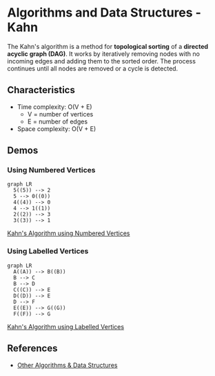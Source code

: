 # Algorithms and Data Structures - Kahn

The Kahn's algorithm is a method for **topological sorting** of a **directed acyclic graph (DAG)**. It works by iteratively removing nodes with no incoming edges and adding them to the sorted order. The process continues until all nodes are removed or a cycle is detected.


## Characteristics
- Time complexity: O(V + E)
  - V = number of vertices
  - E = number of edges
- Space complexity: O(V + E)



## Demos

### Using Numbered Vertices

```mermaid
graph LR
  5((5)) --> 2
  5 --> 0((0))
  4((4)) --> 0
  4 --> 1((1))
  2((2)) --> 3
  3((3)) --> 1
```

[Kahn's Algorithm using Numbered Vertices](./src/01-kahn-using-numbered-vertices.py)


### Using Labelled Vertices

```mermaid
graph LR
  A((A)) --> B((B))
  B --> C
  B --> D
  C((C)) --> E
  D((D)) --> E
  D --> F
  E((E)) --> G((G))
  F((F)) --> G
```

[Kahn's Algorithm using Labelled Vertices](./src/02-kahn-using-labelled-vertices.py)



## References
- [Other Algorithms & Data Structures](https://github.com/NelsonBN/algorithms-data-structures)
